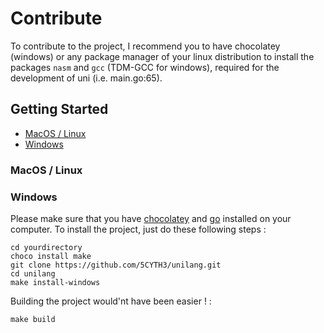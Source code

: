 # Contribute
To contribute to the project, I recommend you to have chocolatey (windows) or any package manager of your 
linux distribution to install the packages `nasm` and `gcc` (TDM-GCC for windows), required for the 
development of uni (i.e. main.go:65).

## Getting Started

* [MacOS / Linux](#macos-/-linux)
* [Windows](#windows)

### MacOS / Linux

### Windows

Please make sure that you have [chocolatey](https://chocolatey.org/) and [go](https://go.dev/) installed on your computer.
To install the project, just do these following steps :

```
cd yourdirectory
choco install make
git clone https://github.com/5CYTH3/unilang.git
cd unilang
make install-windows
```

Building the project would'nt have been easier ! :

```
make build
```
